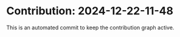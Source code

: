 # Contribution: 2024-12-22-11-48
This is an automated commit to keep the contribution graph active.
